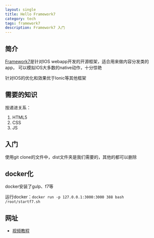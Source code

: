 ```yaml
---
layout: single
title: Hello Framework7
category: tech
tags: framework7
description: Framework7 入门
---
```


## 简介

[Framework7](http://framework7.io/get-started/)是针对IOS webapp开发的开源框架，适合用来做内容分发类的app，
可以模拟IOS大多数的native动作，十分惊艳

针对IOS的优化和效果优于Ionic等其他框架

## 需要的知识

按递进关系：
1. HTML5
1. CSS
1. JS

## 入门

使用git clone的文件中，dist文件夹是我们需要的，其他的都可以删除

## docker化

docker安装了gulp、f7等

运行docker：`docker run -p 127.0.0.1:3000:3000 388 bash /root/startf7.sh`


## 网址

- [视频教程](https://www.youtube.com/watch?v=K4XO03fpdh8&list=PLnBvgoOXZNCM2C5hoDiLuRC2ufb-2LG9j&index=1)

